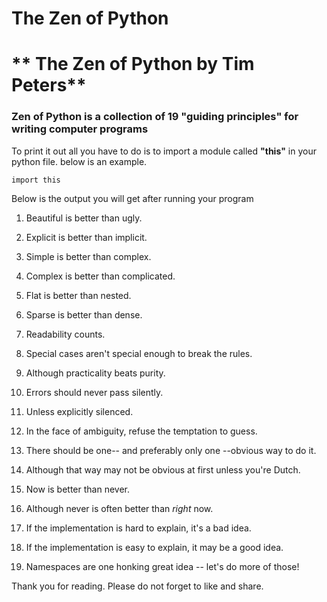 # The Zen of Python

# ** The Zen of Python by Tim Peters**

### Zen of Python is a collection of 19 "guiding principles" for writing computer programs
To print it out all you have to do is to import a module called **"this"** in your python file. below is an example.

```
import this
``` 
Below is the output you will get after running your program

1. Beautiful is better than ugly.

2. Explicit is better than implicit.

3. Simple is better than complex.

4. Complex is better than complicated.

5. Flat is better than nested.

6. Sparse is better than dense.

7. Readability counts.

8. Special cases aren't special enough to break the rules.

9. Although practicality beats purity.

10. Errors should never pass silently.

11. Unless explicitly silenced.

12. In the face of ambiguity, refuse the temptation to guess.

13. There should be one-- and preferably only one --obvious way to do it.

14. Although that way may not be obvious at first unless you're Dutch.

15. Now is better than never.

16. Although never is often better than *right* now.

17. If the implementation is hard to explain, it's a bad idea.

18. If the implementation is easy to explain, it may be a good idea.

19. Namespaces are one honking great idea -- let's do more of those!

Thank you for reading. Please do not forget to like and share.